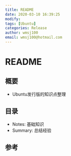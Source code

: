 ```yaml
---
title: README
date: 2020-03-10 16:39:25
modify: 
tags: [Ubuntu]
categories: Release
author: wmsj100
email: wmsj100@hotmail.com
---
```


# README

## 概要

- Ubuntu发行版的知识点整理

## 目录

- Notes: 基础知识
- Summary: 总结经验

## 参考

